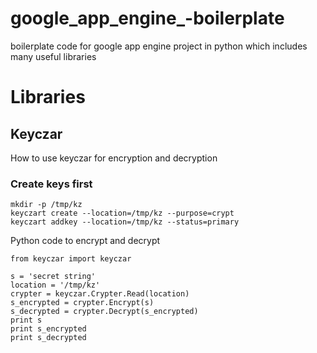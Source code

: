 # google_app_engine_-boilerplate
boilerplate code for google app engine project in python which includes many useful libraries 

# Libraries

## Keyczar

How to use keyczar for encryption and decryption

### Create keys first


```
mkdir -p /tmp/kz 
keyczart create --location=/tmp/kz --purpose=crypt 
keyczart addkey --location=/tmp/kz --status=primary 
```


Python code to encrypt and decrypt


```
from keyczar import keyczar

s = 'secret string'
location = '/tmp/kz'
crypter = keyczar.Crypter.Read(location)
s_encrypted = crypter.Encrypt(s)
s_decrypted = crypter.Decrypt(s_encrypted)
print s
print s_encrypted
print s_decrypted
```
